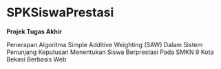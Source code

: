 # SPKSiswaPrestasi
**Projek Tugas Akhir**


Penerapan Algoritma Simple Additive Weighting (SAW) Dalam Sistem Penunjang Keputusan
Menentukan Siswa Berprestasi Pada SMKN 9 Kota Bekasi Berbasis Web
